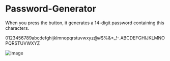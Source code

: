# Password-Generator


When you press the button, it generates a 14-digit password containing this characters.

0123456789abcdefghijklmnopqrstuvwxyz@#$%&*_!-.ABCDEFGHIJKLMNOPQRSTUVWXYZ

![image](https://github.com/user-attachments/assets/58bbbfe6-7208-43f4-926f-c88e5db9560b)
